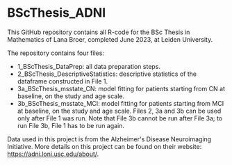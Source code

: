 # BScThesis_ADNI
This GitHub repository contains all R-code for the BSc Thesis in Mathematics of Lana Broer, completed June 2023, at Leiden University.

The repository contains four files: 
  - 1_BScThesis_DataPrep: all data preparation steps.
  - 2_BScThesis_DescriptiveStatistics: descriptive statistics of the dataframe constructed in File 1. 
  - 3a_BScThesis_msstate_CN: model fitting for patients starting from CN at baseline, on the study and age scale.
  - 3b_BScThesis_msstate_MCI: model fitting for patients starting from MCI at baseline, on the study and age scale.
Files 2, 3a and 3b can be used only after File 1 was run. Note that File 3b cannot be run after File 3a; to run File 3b, File 1 has to be run again. 

Data used in this project is from the Alzheimer's Disease Neuroimaging Initiative. More details on this project can be found on their website: https://adni.loni.usc.edu/about/. 
